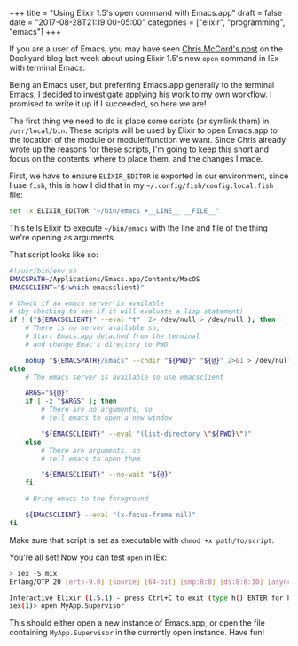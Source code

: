 +++
title = "Using Elixir 1.5's open command with Emacs.app"
draft = false
date = "2017-08-28T21:19:00-05:00"
categories = ["elixir", "programming", "emacs"]
+++

If you are a user of Emacs, you may have seen [Chris McCord's post](https://dockyard.com/blog/2017/08/24/elixir-open-command-with-terminal-emacs) 
on the Dockyard blog last week about using Elixir 1.5's new `open` command in IEx with terminal Emacs.

Being an Emacs user, but preferring Emacs.app generally to the terminal Emacs, I decided to investigate applying his
work to my own workflow. I promised to write it up if I succeeded, so here we are!

The first thing we need to do is place some scripts (or symlink them) in `/usr/local/bin`. These scripts will be
used by Elixir to open Emacs.app to the location of the module or module/function we want. Since Chris already wrote 
up the reasons for these scripts, I'm going to keep this short and focus on the contents, where to place them, and the changes I made.

First, we have to ensure `ELIXIR_EDITOR` is exported in our environment, since I use `fish`, this is how I did that in my
`~/.config/fish/config.local.fish` file:

```sh
set -x ELIXIR_EDITOR "~/bin/emacs +__LINE__ __FILE__"
```

This tells Elixir to execute `~/bin/emacs` with the line and file of the thing we're opening as arguments.

That script looks like so:

```sh
#!/usr/bin/env sh
EMACSPATH=/Applications/Emacs.app/Contents/MacOS
EMACSCLIENT="$(which emacsclient)"

# Check if an emacs server is available 
# (by checking to see if it will evaluate a lisp statement)
if ! ("${EMACSCLIENT}" --eval "t"  2> /dev/null > /dev/null ); then
    # There is no server available so,
    # Start Emacs.app detached from the terminal 
    # and change Emac's directory to PWD

    nohup "${EMACSPATH}/Emacs" --chdir "${PWD}" "${@}" 2>&1 > /dev/null &
else
    # The emacs server is available so use emacsclient

    ARGS="${@}"
    if [ -z "$ARGS" ]; then
        # There are no arguments, so
        # tell emacs to open a new window

        "${EMACSCLIENT}" --eval "(list-directory \"${PWD}\")"
    else    
        # There are arguments, so
        # tell emacs to open them

        "${EMACSCLIENT}" --no-wait "${@}"
    fi

    # Bring emacs to the foreground

    ${EMACSCLIENT} --eval "(x-focus-frame nil)"
fi
```

Make sure that script is set as executable with `chmod +x path/to/script`.

You're all set! Now you can test `open` in IEx:

```sh
> iex -S mix
Erlang/OTP 20 [erts-9.0] [source] [64-bit] [smp:8:8] [ds:8:8:10] [async-threads:10] [hipe] [kernel-poll:false]

Interactive Elixir (1.5.1) - press Ctrl+C to exit (type h() ENTER for help)
iex(1)> open MyApp.Supervisor
```

This should either open a new instance of Emacs.app, or open the file containing `MyApp.Supervisor` in the currently open
instance. Have fun!
